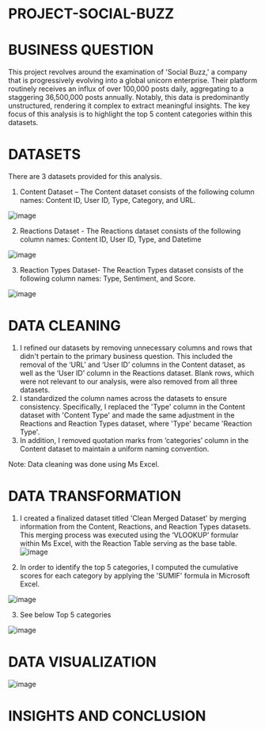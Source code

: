 # PROJECT-SOCIAL-BUZZ

# BUSINESS QUESTION

This project revolves around the examination of 'Social Buzz,' a company that is progressively evolving into a global unicorn enterprise. Their platform routinely receives an influx of over 100,000 posts daily, aggregating to a staggering 36,500,000 posts annually. Notably, this data is predominantly unstructured, rendering it complex to extract meaningful insights. The key focus of this analysis is to highlight the top 5 content categories within this datasets.

# DATASETS

There are 3 datasets provided for this analysis.
1.	Content Dataset – The Content dataset consists of the following column names: Content ID, User ID, Type, Category, and URL.
   
![image](https://github.com/Tanpepper29/PROJECT-SOCIAL-BUZZ/assets/137109080/22045082-7d24-4b27-b37a-21b05b58097b)

2.	Reactions Dataset - The Reactions dataset consists of the following column names: Content ID, User ID, Type, and Datetime

   ![image](https://github.com/Tanpepper29/PROJECT-SOCIAL-BUZZ/assets/137109080/0c6c8d33-476a-4b08-9d28-9b800ca6f7da)

3.	Reaction Types Dataset- The Reaction Types dataset consists of the following column names: Type, Sentiment, and Score.
   
   ![image](https://github.com/Tanpepper29/PROJECT-SOCIAL-BUZZ/assets/137109080/565bda9b-e455-42e5-9a03-8cd157441d43)
   
# DATA CLEANING

1.	I refined our datasets by removing unnecessary columns and rows that didn't pertain to the primary business question. This included the removal of the ‘URL’ and ‘User ID’ columns in the Content dataset, as well as the ‘User ID’ column in the Reactions dataset. Blank rows, which were not relevant to our analysis, were also removed from all three datasets.
2.	I standardized the column names across the datasets to ensure consistency. Specifically, I replaced the 'Type' column in the Content dataset with 'Content Type' and made the same adjustment in the Reactions and Reaction Types dataset, where 'Type' became 'Reaction Type'. 
3.	In addition, I removed quotation marks from ‘categories’ column in the Content dataset to maintain a uniform naming convention.
   
   Note: Data cleaning was done using Ms Excel.

  # DATA TRANSFORMATION 
1. I created a finalized dataset titled 'Clean Merged Dataset' by merging information from the Content, Reactions, and Reaction Types datasets. This merging process was executed using the ‘VLOOKUP’ formular within Ms Excel, with the Reaction Table serving as the base table.
![image](https://github.com/Tanpepper29/PROJECT-SOCIAL-BUZZ/assets/137109080/3f14427c-3c80-47dc-ab50-73cebaa8a54d)

2. In order to identify the top 5 categories, I computed the cumulative scores for each category by applying the 'SUMIF' formula in Microsoft Excel.
   
![image](https://github.com/Tanpepper29/PROJECT-SOCIAL-BUZZ/assets/137109080/d70af9fe-bee3-4345-97e0-38af499472f3)

3. See below Top 5 categories

![image](https://github.com/Tanpepper29/PROJECT-SOCIAL-BUZZ/assets/137109080/4e4dd04e-e690-4624-8985-9463c5da7147)

# DATA VISUALIZATION

![image](https://github.com/Tanpepper29/PROJECT-SOCIAL-BUZZ/assets/137109080/7e68e580-7ac0-4bac-adbf-946d833c3e0f)

# INSIGHTS AND CONCLUSION




